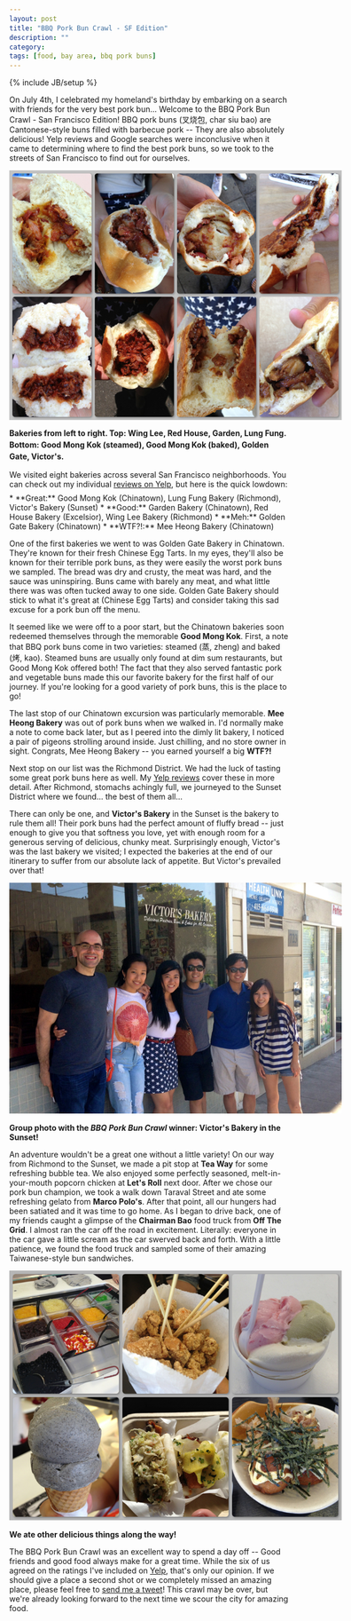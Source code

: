 ```yaml
---
layout: post
title: "BBQ Pork Bun Crawl - SF Edition"
description: ""
category: 
tags: [food, bay area, bbq pork buns]
---
```

{% include JB/setup %}

On July 4th, I celebrated my homeland's birthday by embarking on a search with friends for the very best pork bun... Welcome to the BBQ Pork Bun Crawl - San Francisco Edition! BBQ pork buns (叉烧包, char siu bao) are Cantonese-style buns filled with barbecue pork -- They are also absolutely delicious! Yelp reviews and Google searches were inconclusive when it came to determining where to find the best pork buns, so we took to the streets of San Francisco to find out for ourselves.

<!--break-->

<div>
	<img class="rounded-corners" style="max-width: 600px;" src="/assets/images/posts/2013-07-04/pork_bun_collage.jpg"/>
	<p class="caption-text" style="margin-top: 10px; line-height: 1.5em;"><b>Bakeries from left to right. Top: Wing Lee, Red House, Garden, Lung Fung.<br>Bottom: Good Mong Kok (steamed), Good Mong Kok (baked), Golden Gate, Victor's.</b></p>
</div>

<p style="margin-bottom: 8px;">We visited eight bakeries across several San Francisco neighborhoods. You can check out my individual <a href="http://www.yelp.com/list/bbq-pork-bun-crawl-sf-san-francisco">reviews on Yelp</a>, but here is the quick lowdown:</p>
* **Great:** Good Mong Kok (Chinatown), Lung Fung Bakery (Richmond), Victor's Bakery (Sunset)
* **Good:** Garden Bakery (Chinatown), Red House Bakery (Excelsior), Wing Lee Bakery (Richmond)
* **Meh:** Golden Gate Bakery (Chinatown)
* **WTF?!:** Mee Heong Bakery (Chinatown) 

One of the first bakeries we went to was Golden Gate Bakery in Chinatown. They're known for their fresh Chinese Egg Tarts. In my eyes, they'll also be known for their terrible pork buns, as they were easily the worst pork buns we sampled. The bread was dry and crusty, the meat was hard, and the sauce was uninspiring. Buns came with barely any meat, and what little there was was often tucked away to one side. Golden Gate Bakery should stick to what it's great at (Chinese Egg Tarts) and consider taking this sad excuse for a pork bun off the menu.

It seemed like we were off to a poor start, but the Chinatown bakeries soon redeemed themselves through the memorable **Good Mong Kok**. First, a note that BBQ pork buns come in two varieties: steamed (蒸, zheng) and baked (烤, kao). Steamed buns are usually only found at dim sum restaurants, but Good Mong Kok offered both! The fact that they also served fantastic pork and vegetable buns made this our favorite bakery for the first half of our journey. If you're looking for a good variety of pork buns, this is the place to go!

The last stop of our Chinatown excursion was particularly memorable. **Mee Heong Bakery** was out of pork buns when we walked in. I'd normally make a note to come back later, but as I peered into the dimly lit bakery, I noticed a pair of pigeons strolling around inside. Just chilling, and no store owner in sight. Congrats, Mee Heong Bakery -- you earned yourself a big **WTF?!**

Next stop on our list was the Richmond District. We had the luck of tasting some great pork buns here as well. My [Yelp reviews](http://www.yelp.com/list/bbq-pork-bun-crawl-sf-san-francisco) cover these in more detail. After Richmond, stomachs achingly full, we journeyed to the Sunset District where we found... the best of them all...

There can only be one, and **Victor's Bakery** in the Sunset is the bakery to rule them all! Their pork buns had the perfect amount of fluffy bread -- just enough to give you that softness you love, yet with enough room for a generous serving of delicious, chunky meat. Surprisingly enough, Victor's was the last bakery we visited; I expected the bakeries at the end of our itinerary to suffer from our absolute lack of appetite. But Victor's prevailed over that!

<div>
	<img class="rounded-corners" style="max-width: 600px;" src="/assets/images/posts/2013-07-04/pork_bun_winner.jpg"/>
	<p class="caption-text"><b>Group photo with the <i>BBQ Pork Bun Crawl</i> winner: Victor's Bakery in the Sunset!</b></p>
</div>

An adventure wouldn't be a great one without a little variety! On our way from Richmond to the Sunset, we made a pit stop at **Tea Way** for some refreshing bubble tea. We also enjoyed some perfectly seasoned, melt-in-your-mouth popcorn chicken at **Let's Roll** next door. After we chose our pork bun champion, we took a walk down Taraval Street and ate some refreshing gelato from **Marco Polo's**. After that point, all our hungers had been satiated and it was time to go home. As I began to drive back, one of my friends caught a glimpse of the **Chairman Bao** food truck from **Off The Grid**. I almost ran the car off the road in excitement. Literally: everyone in the car gave a little scream as the car swerved back and forth. With a little patience, we found the food truck and sampled some of their amazing Taiwanese-style bun sandwiches.

<div>
	<img class="rounded-corners" style="max-width: 600px;" src="/assets/images/posts/2013-07-04/side_quest.jpg"/>
	<p class="caption-text"><b>We ate other delicious things along the way!</b></p>
</div>

The BBQ Pork Bun Crawl was an excellent way to spend a day off -- Good friends and good food always make for a great time. While the six of us agreed on the ratings I've included on [Yelp](http://www.yelp.com/list/bbq-pork-bun-crawl-sf-san-francisco), that's only our opinion. If we should give a place a second shot or we completely missed an amazing place, please feel free to [send me a tweet](https://twitter.com/markmcerqueira)! This crawl may be over, but we're already looking forward to the next time we scour the city for amazing food.
